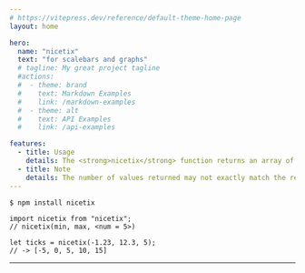 ```yaml
---
# https://vitepress.dev/reference/default-theme-home-page
layout: home

hero:
  name: "nicetix"
  text: "for scalebars and graphs"
  # tagline: My great project tagline
  #actions:
  #  - theme: brand
  #    text: Markdown Examples
  #    link: /markdown-examples
  #  - theme: alt
  #    text: API Examples
  #    link: /api-examples

features:
  - title: Usage
    details: The <strong>nicetix</strong> function returns an array of evenly spaced, "nice" numbers based on a given minimum, maximum, and an upper limit on the number of values you want.
  - title: Note
    details: The number of values returned may not exactly match the requested number. In some cases, it may be only half of the specified amount, but it will never exceed the requested limit.
---
```


```sh
$ npm install nicetix
```

```JS
import nicetix from "nicetix";
// nicetix(min, max, <num = 5>)

let ticks = nicetix(-1.23, 12.3, 5);
// -> [-5, 0, 5, 10, 15]
```

<script setup>
import { useTemplateRef, ref, onMounted } from 'vue'
import {Pane} from 'tweakpane';
import * as EssentialsPlugin from '@tweakpane/plugin-essentials';
import dvScalebar from "dv-scalebar/sfc"

import nicetix from "../nicetix.ts";

const tp = useTemplateRef('tp');
const ticks = ref([1,2,34]);
const classes = ref([0,0.1,0.9,1]);

const PARAMS = {
  range: {min: -1.23, max: 12.3},
  num: 5
};

const update = ()=>{
  let {range,num} = PARAMS;
  let {min,max} = range;

  if (min > max) [min, max] = [max, min];

  let t = nicetix(min,max,num), c;

  let min_ = t[0];
  let max_ = t[t.length-1];
  let d = max_ -min_;

  c = [0,(min-min_)/d,1-((max_-max)/d),1]

  ticks.value = t;
  classes.value = c;
}
update();

let e = 0.1

onMounted(() => {
    const pane = new Pane({ container: tp.value });
    pane.registerPlugin(EssentialsPlugin);

    let range = pane.addBinding(PARAMS, 'range', { label: "min / max" })
        .on('change', ({ value}) => {
            if (value.min == value.max) {
                    PARAMS.range.max = value.min + e;
                range.refresh();
            } else {
                update()
            }
        });
    pane.addBinding(PARAMS, 'num', { min: 3, max: 30, step: 1 }).on('change', update);

})
</script>
<hr>
<div class="row">
<div id="tp" ref="tp"></div>
<div id="sb">
<dv-scalebar id="sb0" colors="hotpink,#00000088,hotpink" :classes="classes" labels=",min,max," ticks/>
<dv-scalebar id="sb1" colors="transparent,transparent" :labels="ticks" ticks/>
</div>
</div>

<style>
.row {
  display:flex;
  flex-flow:wrap;
  gap:3em;
}

#tp {
  margin: auto;
}

#sb {
  align-content: center;
  position:relative;
  flex-grow:1;
}

#sb0 {
  position: absolute;
  color:hotpink;
  --label-offset:-22px;
  --tick-size:20;
  --tick-offset:-6px;
  --tick-size0:28;
  --tick-offset0:0;
  --tick-color0: #fff;
}

</style>
